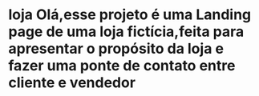 # loja Olá,esse projeto é uma Landing page de uma loja fictícia,feita para apresentar o propósito da loja e fazer uma ponte de contato entre cliente e vendedor
